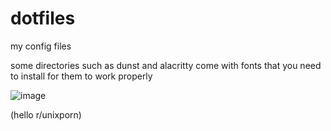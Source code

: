 # dotfiles
my config files

some directories such as dunst and alacritty come with fonts that you need to install for them to work properly

![image](https://user-images.githubusercontent.com/84999468/162633184-99589b65-5294-4bcd-b8c5-65bed3f85c8c.png)

(hello r/unixporn)
